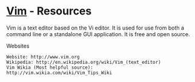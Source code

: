[Vim](http://www.vim.org/) - Resources
==================================================

Vim is a text editor based on the Vi editor. It is used for use from both a command line or a standalone GUI application. It is free and open source.

Websites

    Website: http://www.vim.org
    Wikipedia: http://en.wikipedia.org/wiki/Vim_(text_editor)
    Vim Wikia (Most helpful source): http://vim.wikia.com/wiki/Vim_Tips_Wiki
